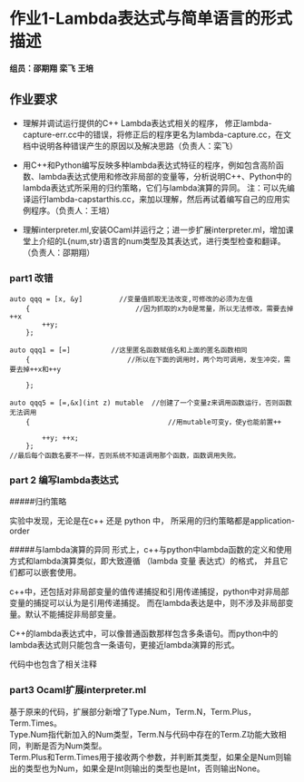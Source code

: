 # 作业1-Lambda表达式与简单语言的形式描述

**组员：邵期翔** 
**栾飞**
**王培**

## 作业要求
- 理解并调试运行提供的C++ Lambda表达式相关的程序，
修正lambda-capture-err.cc中的错误，将修正后的程序更名为lambda-capture.cc，在文档中说明各种错误产生的原因以及解决思路（负责人：栾飞）</br>

- 用C++和Python编写反映多种lambda表达式特征的程序，例如包含高阶函数、lambda表达式使用和修改非局部的变量等，分析说明C++、Python中的lambda表达式所采用的归约策略，它们与lambda演算的异同。
注：可以先编译运行lambda-capstarthis.cc，来加以理解，然后再试着编写自己的应用实例程序。（负责人：王培）</br>

- 理解interpreter.ml,安装OCaml并运行之；进一步扩展interpreter.ml，增加课堂上介绍的L{num,str}语言的num类型及其表达式，进行类型检查和翻译。（负责人：邵期翔）
 
### part1 改错

```
auto qqq = [x, &y]         //变量值抓取无法改变,可修改的必须为左值
	{                          //因为抓取的x为0是常量，所以无法修改，需要去掉++x
		++y; 
	};
```


```
auto qqq1 = [=]          //这里匿名函数赋值名和上面的匿名函数相同
	{                        //所以在下面的调用时，两个均可调用，发生冲突，需要去掉++x和++y

	};
```
```
auto qqq5 = [=,&x](int z) mutable  //创建了一个变量z来调用函数运行，否则函数无法调用
	{                                  //用mutable可变y，使y也能前置++

		++y; ++x;
	};
//最后每个函数名要不一样，否则系统不知道调用那个函数，函数调用失败。
```

### part 2 编写lambda表达式
#####归约策略

实验中发现，无论是在c++ 还是 python 中， 所采用的归约策略都是application-order

#####与lambda演算的异同
形式上，c++与python中lambda函数的定义和使用方式和lambda演算类似，即大致遵循 （lambda 变量 表达式）的格式，
并且它们都可以嵌套使用。</br>

c++中，还包括对非局部变量的值传递捕捉和引用传递捕捉，python中对非局部变量的捕捉可以认为是引用传递捕捉。
而在lambda表达是中，则不涉及非局部变量。默认不能捕捉非局部变量。</br>

C++的lambda表达式中，可以像普通函数那样包含多条语句。而python中的lambda表达式则只能包含一条语句，更接近lambda演算的形式。</br>

代码中也包含了相关注释

### part3 Ocaml扩展interpreter.ml
基于原来的代码，扩展部分新增了Type.Num，Term.N，Term.Plus，Term.Times。</br>
Type.Num指代新加入的Num类型，Term.N与代码中存在的Term.Z功能大致相同，判断是否为Num类型。</br>
Term.Plus和Term.Times用于接收两个参数，并判断其类型，如果全是Num则输出的类型也为Num，如果全是Int则输出的类型也是Int，否则输出None。
